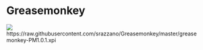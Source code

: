 # Greasemonkey

<img src="https://github.com/srazzano/Images/blob/master/greasemonkey.png"/>
https://raw.githubusercontent.com/srazzano/Greasemonkey/master/greasemonkey-PM1.0.1.xpi
